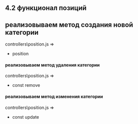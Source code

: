 ## 4.2 функционал позиций

## реализовываем метод создания новой категории

controllers\position.js =>

- position

#### реализовываем метод удаления категории

controllers\position.js =>

- const remove

#### реализовываем метод изменения категории

controllers\position.js =>

- const update
